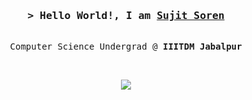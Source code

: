 <!-- ### Hi there 👋 -->

<h3 align="center">
        <samp>&gt; Hello World!, I am
                <b><a target="_blank" href="#">Sujit Soren</a></b>
        </samp>
</h3>

<p align="center">
        <samp>
                <br>
                        Computer Science Undergrad @<b> IIITDM Jabalpur</b>
                <br>
        </samp>
</p>

<br>

<p align="center">
<a href="https://github.com/Sujit1011">
  <img align="center" src="https://github-readme-stats.vercel.app/api?username=Sujit1011&show_icons=true&theme=dark&count_private=true&icon_color=439975&text_color=6e6e6e%22%20alt=%22MANISH007700%27s%20github%20stats"/>
</a></p>
<br>


<!--
**Sujit1011/Sujit1011** is a ✨ _special_ ✨ repository because its `README.md` (this file) appears on your GitHub profile.

Here are some ideas to get you started:

- 🔭 I’m currently working on ...
- 🌱 I’m currently learning ...
- 👯 I’m looking to collaborate on ...
- 🤔 I’m looking for help with ...
- 💬 Ask me about ...
- 📫 How to reach me: ...
- 😄 Pronouns: ...
- ⚡ Fun fact: ...
-->
